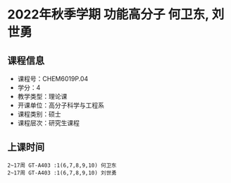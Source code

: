 # 2022年秋季学期 功能高分子 何卫东, 刘世勇






## 课程信息

- 课程号：CHEM6019P.04
- 学分：4
- 教学类型：理论课
- 开课单位：高分子科学与工程系
- 课程类别：硕士
- 课程层次：研究生课程

## 上课时间

```
2~17周 GT-A403 :1(6,7,8,9,10) 何卫东
2~17周 GT-A403 :1(6,7,8,9,10) 刘世勇
```

